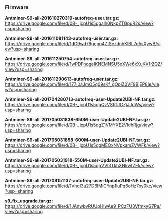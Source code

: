 
<h3>Firmware</h3>

<b>Antminer-S9-all-201610270319-autofreq-user.tar.gz: </b>https://drive.google.com/file/d/0B-_jcpU1s5dgalh0NkpZTGpuR2s/view?usp=sharing

<b>Antminer-S9-all-201611081143-autofreq-user.tar.gz: </b>https://drive.google.com/file/d/1dC9wd76gcpp4ZtSezdnhKlBL7d5sXywB/view?usp=sharing

<b>Antminer-S9-all-201611250754-autofreq-user.tar.gz: </b>https://drive.google.com/file/d/1wPDFnogeIKNEMNSU5oXWe6xXuKV1rZQZ/view?usp=sharing

<b>Antminer-S9-all-201611290613-autofreq-user.tar.gz: </b>https://drive.google.com/file/d/177i0aJmO5q09sKf_gOpIZ0VF9BjEP8Ie/view?usp=sharing

<b>Antminer-S9-all-201704280713-autofreq-user-Update2UBI-NF.tar.gz:</b> https://drive.google.com/file/d/0B-_jcpU1s5dgQzVSR1JGZjJJdWs/view?usp=sharing

<b>Antminer-S9-all-201705031838-650M-user-Update2UBI-NF.tar.gz:</b> https://drive.google.com/file/d/0B-_jcpU1s5dgZ1VMYXE2VldhRjg/view?usp=sharing

<b>Antminer-S9-all-201705031858-600M-user-Update2UBI-NF.tar.gz:</b> https://drive.google.com/file/d/0B-_jcpU1s5dgMEQxNVpkamZVWFk/view?usp=sharing

<b>Antminer-S9-all-201705031918-550M-user-Update2UBI-NF.tar.gz:</b> https://drive.google.com/file/d/0B-_jcpU1s5dgVVl3TkhXNkwtZEk/view?usp=sharing

<b>Antminer-S9-all-201708151137-autofreq-user-Update2UBI-NF.tar.gz: </b>https://drive.google.com/file/d/1VhqI3u27D6IMiCYnp1luPq6oHz7oy0kc/view?usp=sharing

<b>s9_fix_upgrade.tar.gz: </b>https://drive.google.com/file/d/1JAnwbvRUUpHIwAe9_PCzFU3VfmxyG7Pa/view?usp=sharing

